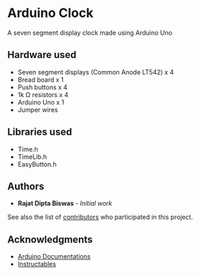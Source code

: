 # Arduino Clock
A seven segment display clock made using Arduino Uno

## Hardware used
* Seven segment displays (Common Anode LT542) x 4
* Bread board x 1
* Push buttons x 4
* 1k Ω resistors x 4
* Arduino Uno x 1
* Jumper wires

## Libraries used
* Time.h
* TimeLib.h
* EasyButton.h

## Authors

* **Rajat Dipta Biswas** - *Initial work*

See also the list of [contributors](https://github.com/rajatdiptabiswas/arduino-clock/graphs/contributors) who participated in this project.

## Acknowledgments
* [Arduino Documentations](https://www.arduino.cc/en/Main/Docs)
* [Instructables](https://www.instructables.com/id/How-to-make-a-Arduino-Digital-Clock/)
